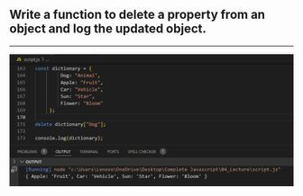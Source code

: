 ## Write a function to delete a property from an object and log the updated object.

---

![Screenshot](i15.png)
